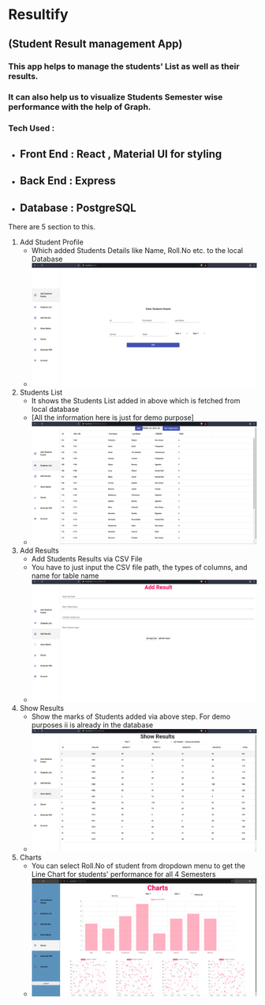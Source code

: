 # Resultify
## (Student Result management App)

### This app helps to manage the students' List as well as their results.

### It can also help us to visualize Students Semester wise performance with the help of Graph.

### Tech Used :

- ## Front End : React , Material UI for styling
    
- ## Back End : Express
    
- ## Database : PostgreSQL
    

There are 5 section to this.

1.  Add Student Profile
    - Which added Students Details like Name, Roll.No etc. to the local Database
    - <img src="client/images/s1.png" > 
2.  Students List
    - It shows the Students List added in above which is fetched from local database
    - [All the information here is just for demo purpose]
    - <img src="client/images/s5.png" >
3.  Add Results
    - Add Students Results via CSV File
    - You have to just input the CSV file path, the types of columns, and name for table name
    - <img src="client/images/s2.png" >
4.  Show Results
    - Show the marks of Students added via above step. For demo purposes ii is already in the database
    - <img src="client/images/s3.png" >
5.  Charts
    - You can select Roll.No of student from dropdown menu to get the Line Chart for students' performance for all 4 Semesters
    - <img src="client/images/s4.png" >
